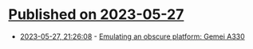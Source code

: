 # [Published on 2023-05-27](index.md)

* [2023-05-27, 21:26:08](https://lobste.rs/s/wznhti/emulating_obscure_platform_gemei_a330) - [Emulating an obscure platform: Gemei A330](https://minexew.github.io/2023/05/24/ga330emu.html)
